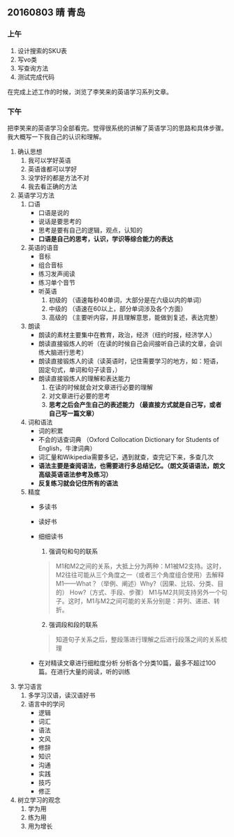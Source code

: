 ## 20160803 晴 青岛  

### 上午

1. 设计搜索的SKU表
2. 写vo类
3. 写查询方法 
4. 测试完成代码



在完成上述工作的时候，浏览了李笑来的英语学习系列文章。

### 下午

把李笑来的英语学习全部看完。觉得很系统的讲解了英语学习的思路和具体步骤。我大概写一下我自己的认识和理解。

1. 确认思想 
	1. 我可以学好英语
	2. 英语谁都可以学好
	3. 没学好的都是方法不对
	4. 我去看正确的方法
2. 英语学习方法
	1. 口语
		* 口语是说的
		* 说话是要思考的
		* 思考是要有自己的逻辑，观点，认知的
		*  __口语是自己的思考，认识，学识等综合能力的表达__
	2. 英语的语音
		* 音标
		* 组合音标
		* 练习发声阅读
		* 练习单个音节
		* 听英语
			1. 初级的 （语速每秒40单词，大部分是在六级以内的单词）
			2. 中级的 （语速在60以上，部分单词涉及各个方面）
			3. 高级的 （主要听内容，并且理解意思，能做到复述，表达完整）
	3. 朗读
		* 朗读的素材主要集中在教育，政治，经济（纽约时报，经济学人）
		* 朗读直接锻炼人的听（在读的时候自己会间接听自己读的文章，会训练大脑进行思考）
		* 朗读直接锻炼人的读（读英语时，记住需要学习的地方，如：短语，固定句式，单词和句子读音，）
		* 朗读直接锻炼人的理解和表达能力
			1. 在读的时候就会对文章进行必要的理解
			2. 对文章进行必要的思考
			3.  __思考之后会产生自己的表述能力 （最直接方式就是自己写，或者自己写一篇文章）__
	4. 词和语法
		* 词的积累
		* 不会的话查词典 （Oxford Collocation Dictionary for Students of English，牛津词典）
		* 词汇量和Wikipedia需要多记，遇到就查，查完记下来，多查几次
		*  __语法主要是查阅语法，也需要进行多总结记忆。（朗文英语语法，朗文高级英语语法参考及练习）__
		*  __反复练习就会记住所有的语法__ 
	5. 精度
		* 多读书
		* 读好书
		* 细细读书
			1. 强调句和句的联系
			
			> M1和M2之间的关系，大抵上分为两种：M1被M2支持。这时，M2往往可能从三个角度之一（或者三个角度组合使用）去解释M1——What？（举例、阐述）Why?（因果、比较、分类、目的） How?（方式、手段、步骤）
M1与M2共同支持另外一个句子。这时，M1与M2之间可能的关系分别是：并列、递进、转折。
			
			2. 强调段和段的联系
			
			>  知道句子关系之后，整段落进行理解之后进行段落之间的关系梳理
		* 在对精读文章进行细粒度分析 分析各个分类10篇，最多不超过100篇。在进行大量的阅读，听的训练
3. 学习语言
	1. 多学习汉语，读汉语好书
	2. 语言中的学问
		* 逻辑
		* 词汇
		* 语法
		* 文风
		* 修辞
		* 知识
		* 沟通
		* 实践
		* 技巧
		* 修正
4. 树立学习的观念
	1. 学为用
	2. 练为用
	3. 用为增长

